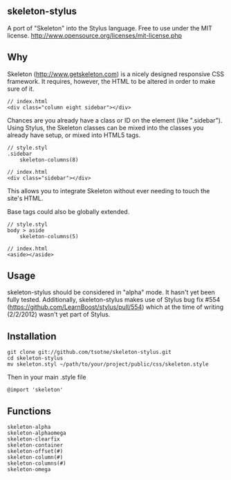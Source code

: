 
skeleton-stylus
---------------

A port of "Skeleton" into the Stylus language.  Free to use under the MIT license.  http://www.opensource.org/licenses/mit-license.php


Why
----

Skeleton (http://www.getskeleton.com) is a nicely designed responsive CSS framework.
It requires, however, the HTML to be altered in order to make sure of it.

    // index.html
    <div class="column eight sidebar"></div>

Chances are you already have a class or ID on the element (like ".sidebar").  Using
Stylus, the Skeleton classes can be mixed into the classes you already have setup,
or mixed into HTML5 tags.

    // style.styl
    .sidebar
        skeleton-columns(8)

    // index.html
    <div class="sidebar"></div>

This allows you to integrate Skeleton without ever needing to touch the site's HTML.

Base tags could also be globally extended.

    // style.styl
    body > aside
        skeleton-columns(5)

    // index.html
    <aside></aside>


Usage
-----

skeleton-stylus should be considered in "alpha" mode.  It hasn't yet been fully tested.
Additionally, skeleton-stylus makes use of Stylus bug fix #554 (https://github.com/LearnBoost/stylus/pull/554)
which at the time of writing (2/2/2012) wasn't yet part of Stylus.


Installation
------------

    git clone git://github.com/tsotne/skeleton-stylus.git
    cd skeleton-stylus
    mv skeleton.styl ~/path/to/your/project/public/css/skeleton.style

Then in your main .style file

    @import 'skeleton'
    

Functions
----------------

    skeleton-alpha
    skeleton-alphaomega
    skeleton-clearfix
    skeleton-container
    skeleton-offset(#)
    skeleton-column(#)
    skeleton-columns(#)
    skeleton-omega
